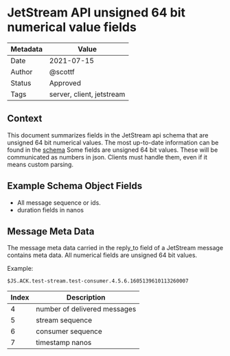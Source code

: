 # JetStream API unsigned 64 bit numerical value fields

|Metadata|Value|
|--------|-----|
|Date    |2021-07-15|
|Author  |@scottf|
|Status  |Approved|
|Tags    |server, client, jetstream|

## Context

This document summarizes fields in the JetStream api schema that are unsigned 64 bit numerical values. 
The most up-to-date information can be found in the [schema](https://github.com/nats-io/jsm.go/tree/main/schemas/jetstream/api/v1)
Some fields are unsigned 64 bit values. These will be communicated as numbers in json. Clients must handle them, even if it means custom parsing.

## Example Schema Object Fields

* All message sequence or ids.
* duration fields in nanos

## Message Meta Data

The message meta data carried in the reply_to field of a JetStream message contains meta data. 
All numerical fields are unsigned 64 bit values.

Example:

```
$JS.ACK.test-stream.test-consumer.4.5.6.1605139610113260007
```

|Index|Description|
|---|---|
|4|number of delivered messages|
|5|stream sequence|
|6|consumer sequence|
|7|timestamp nanos|
